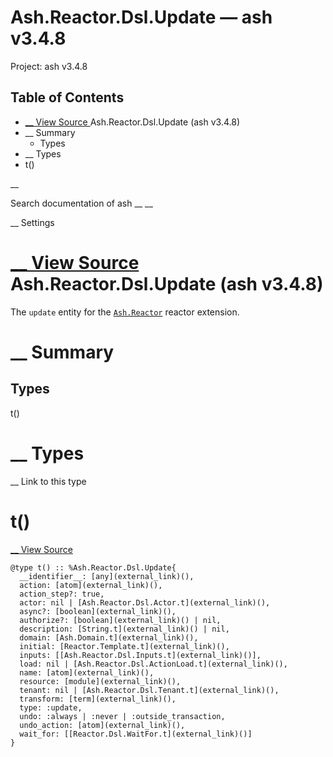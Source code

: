 # Ash.Reactor.Dsl.Update — ash v3.4.8

Project: ash v3.4.8

## Table of Contents

- [ __ View Source ](external_link) Ash.Reactor.Dsl.Update (ash v3.4.8)
- __ Summary
  - Types
- __ Types
- t()

__

Search documentation of ash __ __

__ Settings

#  [ __ View Source ](external_link) Ash.Reactor.Dsl.Update (ash v3.4.8)

The `update` entity for the [`Ash.Reactor`](external_link) reactor extension.

#  __ Summary

##  Types

t()

#  __ Types

__ Link to this type

# t()

[ __ View Source ](external_link)
    
    
    @type t() :: %Ash.Reactor.Dsl.Update{
      __identifier__: [any](external_link)(),
      action: [atom](external_link)(),
      action_step?: true,
      actor: nil | [Ash.Reactor.Dsl.Actor.t](external_link)(),
      async?: [boolean](external_link)(),
      authorize?: [boolean](external_link)() | nil,
      description: [String.t](external_link)() | nil,
      domain: [Ash.Domain.t](external_link)(),
      initial: [Reactor.Template.t](external_link)(),
      inputs: [[Ash.Reactor.Dsl.Inputs.t](external_link)()],
      load: nil | [Ash.Reactor.Dsl.ActionLoad.t](external_link)(),
      name: [atom](external_link)(),
      resource: [module](external_link)(),
      tenant: nil | [Ash.Reactor.Dsl.Tenant.t](external_link)(),
      transform: [term](external_link)(),
      type: :update,
      undo: :always | :never | :outside_transaction,
      undo_action: [atom](external_link)(),
      wait_for: [[Reactor.Dsl.WaitFor.t](external_link)()]
    }
